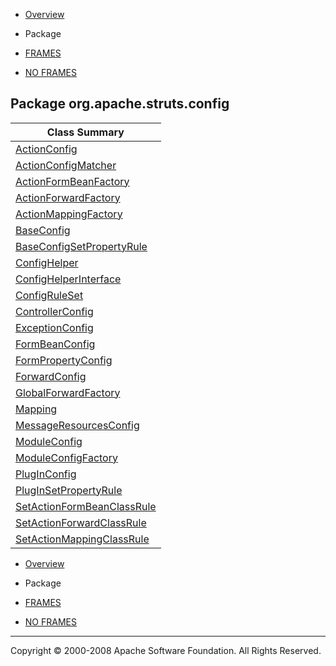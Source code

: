 -   [Overview](../../../../overview-summary.html.md)
-   Package

-   [FRAMES](../../../../index.html.md)
-   [NO FRAMES](package-summary.html.md)

Package org.apache.struts.config
--------------------------------

| Class Summary                                         |
|-------------------------------------------------------|
| [ActionConfig](ActionConfig.html.md)                     |
| [ActionConfigMatcher](ActionConfigMatcher.html.md)       |
| [ActionFormBeanFactory](ConfigRuleSet.html.md)           |
| [ActionForwardFactory](ConfigRuleSet.html.md)            |
| [ActionMappingFactory](ConfigRuleSet.html.md)            |
| [BaseConfig](BaseConfig.html.md)                         |
| [BaseConfigSetPropertyRule](ConfigRuleSet.html.md)       |
| [ConfigHelper](ConfigHelper.html.md)                     |
| [ConfigHelperInterface](ConfigHelperInterface.html.md)   |
| [ConfigRuleSet](ConfigRuleSet.html.md)                   |
| [ControllerConfig](ControllerConfig.html.md)             |
| [ExceptionConfig](ExceptionConfig.html.md)               |
| [FormBeanConfig](FormBeanConfig.html.md)                 |
| [FormPropertyConfig](FormPropertyConfig.html.md)         |
| [ForwardConfig](ForwardConfig.html.md)                   |
| [GlobalForwardFactory](ConfigRuleSet.html.md)            |
| [Mapping](ActionConfigMatcher.html.md)                   |
| [MessageResourcesConfig](MessageResourcesConfig.html.md) |
| [ModuleConfig](ModuleConfig.html.md)                     |
| [ModuleConfigFactory](ModuleConfigFactory.html.md)       |
| [PlugInConfig](PlugInConfig.html.md)                     |
| [PlugInSetPropertyRule](ConfigRuleSet.html.md)           |
| [SetActionFormBeanClassRule](ConfigRuleSet.html.md)      |
| [SetActionForwardClassRule](ConfigRuleSet.html.md)       |
| [SetActionMappingClassRule](ConfigRuleSet.html.md)       |

-   [Overview](../../../../overview-summary.html.md)
-   Package

-   [FRAMES](../../../../index.html.md)
-   [NO FRAMES](package-summary.html.md)

------------------------------------------------------------------------

Copyright © 2000-2008 Apache Software Foundation. All Rights Reserved.
